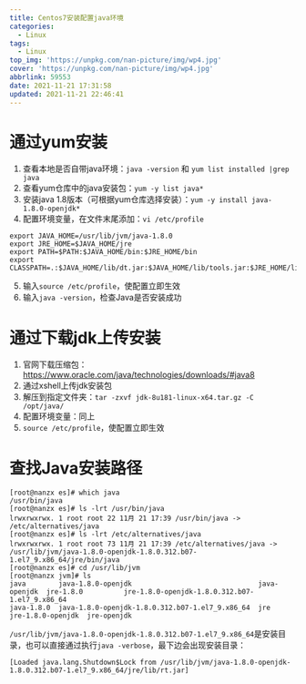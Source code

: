 ```yaml
---
title: Centos7安装配置java环境
categories:
  - Linux
tags:
  - Linux
top_img: 'https://unpkg.com/nan-picture/img/wp4.jpg'
cover: 'https://unpkg.com/nan-picture/img/wp4.jpg'
abbrlink: 59553
date: 2021-11-21 17:31:58
updated: 2021-11-21 22:46:41
---
```


# 通过yum安装

1. 查看本地是否自带java环境：`java -version` 和 `yum list installed |grep java`
2. 查看yum仓库中的java安装包：`yum -y list java*`
3. 安装java 1.8版本（可根据yum仓库选择安装）：`yum -y install java-1.8.0-openjdk*`
4. 配置环境变量，在文件末尾添加：`vi /etc/profile`

```shell
export JAVA_HOME=/usr/lib/jvm/java-1.8.0
export JRE_HOME=$JAVA_HOME/jre  
export PATH=$PATH:$JAVA_HOME/bin:$JRE_HOME/bin
export CLASSPATH=.:$JAVA_HOME/lib/dt.jar:$JAVA_HOME/lib/tools.jar:$JRE_HOME/lib
```

5. 输入`source /etc/profile`，使配置立即生效
6. 输入`java -version`，检查Java是否安装成功



# 通过下载jdk上传安装

1. 官网下载压缩包：https://www.oracle.com/java/technologies/downloads/#java8
2. 通过xshell上传jdk安装包 
3. 解压到指定文件夹：`tar -zxvf jdk-8u181-linux-x64.tar.gz -C /opt/java/ `
4. 配置环境变量：同上
5. `source /etc/profile`，使配置立即生效



# 查找Java安装路径

```shell
[root@nanzx es]# which java
/usr/bin/java
[root@nanzx es]# ls -lrt /usr/bin/java
lrwxrwxrwx. 1 root root 22 11月 21 17:39 /usr/bin/java -> /etc/alternatives/java
[root@nanzx es]# ls -lrt /etc/alternatives/java
lrwxrwxrwx. 1 root root 73 11月 21 17:39 /etc/alternatives/java -> /usr/lib/jvm/java-1.8.0-openjdk-1.8.0.312.b07-1.el7_9.x86_64/jre/bin/java
[root@nanzx es]# cd /usr/lib/jvm
[root@nanzx jvm]# ls
java        java-1.8.0-openjdk                               java-openjdk  jre-1.8.0          jre-1.8.0-openjdk-1.8.0.312.b07-1.el7_9.x86_64
java-1.8.0  java-1.8.0-openjdk-1.8.0.312.b07-1.el7_9.x86_64  jre           jre-1.8.0-openjdk  jre-openjdk

```

`/usr/lib/jvm/java-1.8.0-openjdk-1.8.0.312.b07-1.el7_9.x86_64`是安装目录，也可以直接通过执行`java -verbose`，最下边会出现安装目录：

```shell
[Loaded java.lang.Shutdown$Lock from /usr/lib/jvm/java-1.8.0-openjdk-1.8.0.312.b07-1.el7_9.x86_64/jre/lib/rt.jar]
```



